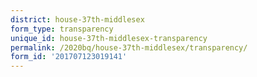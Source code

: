 ```yaml
---
district: house-37th-middlesex
form_type: transparency
unique_id: house-37th-middlesex-transparency
permalink: /2020bq/house-37th-middlesex/transparency/
form_id: '201707123019141'
---
```

